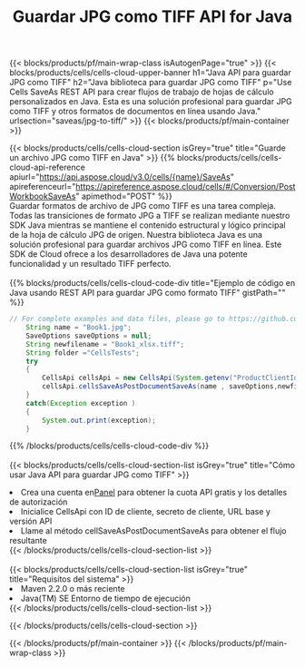 ﻿---
title:  Guardar JPG como TIFF API for Java
description:  API y SDK en la nube para Microsoft Excel y OpenOffice Calc. Convierta la hoja de cálculo a otro archivo de formato.
url: /sv/java/saveas/jpg-to-tiff/
---
{{< blocks/products/pf/main-wrap-class isAutogenPage="true" >}}
{{< blocks/products/cells/cells-cloud-upper-banner h1="Java API para guardar JPG como TIFF" h2="Java biblioteca para guardar JPG como TIFF" p="Use Cells SaveAs REST API para crear flujos de trabajo de hojas de cálculo personalizados en Java. Esta es una solución profesional para guardar JPG como TIFF y otros formatos de documentos en línea usando Java." urlsection="saveas/jpg-to-tiff/" >}}
{{< blocks/products/pf/main-container >}}

{{< blocks/products/cells/cells-cloud-section isGrey="true" title="Guarde un archivo JPG como TIFF en Java" >}}
{{% blocks/products/cells/cells-cloud-api-reference apiurl="https://api.aspose.cloud/v3.0/cells/{name}/SaveAs" apireferenceurl="https://apireference.aspose.cloud/cells/#/Conversion/PostWorkbookSaveAs" apimethod="POST" %}}
<br/>
Guardar formatos de archivo de JPG como TIFF es una tarea compleja. Todas las transiciones de formato JPG a TIFF se realizan mediante nuestro SDK Java mientras se mantiene el contenido estructural y lógico principal de la hoja de cálculo JPG de origen. Nuestra biblioteca Java es una solución profesional para guardar archivos JPG como TIFF en línea. Este SDK de Cloud ofrece a los desarrolladores de Java una potente funcionalidad y un resultado TIFF perfecto.
<br/>
<br/>
{{% blocks/products/cells/cells-cloud-code-div title="Ejemplo de código en Java usando REST API para guardar JPG como formato TIFF" gistPath="" %}}
  
```java
// For complete examples and data files, please go to https://github.com/aspose-cells-cloud/aspose-cells-cloud-java/
    String name = "Book1.jpg";
    SaveOptions saveOptions = null;
    String newfilename = "Book1_xlsx.tiff";
    String folder ="CellsTests";
    try 
    {
        CellsApi cellsApi = new CellsApi(System.getenv("ProductClientId"), System.getenv("ProductClientSecret"));
        cellsApi.cellsSaveAsPostDocumentSaveAs(name , saveOptions,newfilename,false,false,folder,null,null,null,true);                       
    }
    catch(Exception exception )
    {
        System.out.print(exception);
    }
```
  
{{% /blocks/products/cells/cells-cloud-code-div %}}
<br/>
<br/>
{{< blocks/products/cells/cells-cloud-section-list isGrey="true" title="Cómo usar Java API para guardar JPG como TIFF" >}}
<li> Crea una cuenta en<a href="https://dashboard.aspose.cloud/">Panel</a> para obtener la cuota API gratis y los detalles de autorización</li>
<li>Inicialice CellsApi con ID de cliente, secreto de cliente, URL base y versión API</li>
<li>Llame al método cellSaveAsPostDocumentSaveAs para obtener el flujo resultante</li>
{{< /blocks/products/cells/cells-cloud-section-list >}}
<br/>
<br/>
{{< blocks/products/cells/cells-cloud-section-list isGrey="true" title="Requisitos del sistema" >}}
<li>Maven 2.2.0 o más reciente</li>
<li>Java(TM) SE Entorno de tiempo de ejecución</li>
{{< /blocks/products/cells/cells-cloud-section-list >}}

{{< /blocks/products/cells/cells-cloud-section >}}

{{< /blocks/products/pf/main-container >}}
{{< /blocks/products/pf/main-wrap-class >}}
